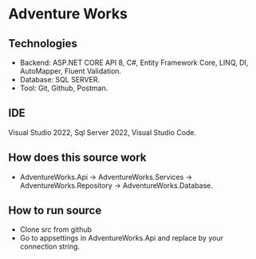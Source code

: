 # Adventure Works

## Technologies
- Backend: ASP.NET CORE API 8, C#, Entity Framework Core, LINQ, DI, AutoMapper, Fluent Validation.
- Database: SQL SERVER.
- Tool: Git, Github, Postman.

## IDE
Visual Studio 2022, Sql Server 2022, Visual Studio Code.

## How does this source work
- AdventureWorks.Api -> AdventureWorks.Services -> AdventureWorks.Repository -> AdventureWorks.Database.

## How to run source
- Clone src from github
- Go to appsettings in AdventureWorks.Api and replace by your connection string.